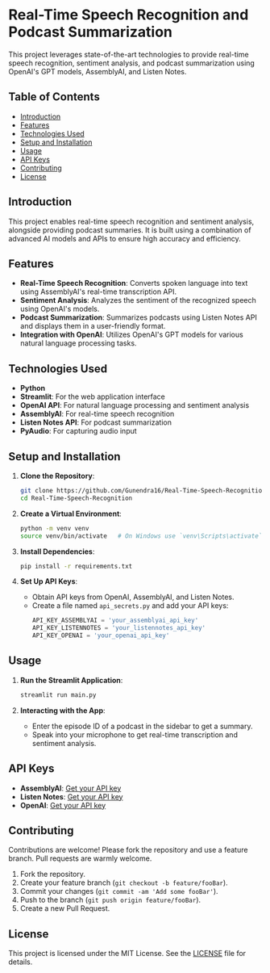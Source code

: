 # Real-Time Speech Recognition and Podcast Summarization

This project leverages state-of-the-art technologies to provide real-time speech recognition, sentiment analysis, and podcast summarization using OpenAI's GPT models, AssemblyAI, and Listen Notes.

## Table of Contents

- [Introduction](#introduction)
- [Features](#features)
- [Technologies Used](#technologies-used)
- [Setup and Installation](#setup-and-installation)
- [Usage](#usage)
- [API Keys](#api-keys)
- [Contributing](#contributing)
- [License](#license)

## Introduction

This project enables real-time speech recognition and sentiment analysis, alongside providing podcast summaries. It is built using a combination of advanced AI models and APIs to ensure high accuracy and efficiency.

## Features

- **Real-Time Speech Recognition**: Converts spoken language into text using AssemblyAI's real-time transcription API.
- **Sentiment Analysis**: Analyzes the sentiment of the recognized speech using OpenAI's models.
- **Podcast Summarization**: Summarizes podcasts using Listen Notes API and displays them in a user-friendly format.
- **Integration with OpenAI**: Utilizes OpenAI's GPT models for various natural language processing tasks.

## Technologies Used

- **Python**
- **Streamlit**: For the web application interface
- **OpenAI API**: For natural language processing and sentiment analysis
- **AssemblyAI**: For real-time speech recognition
- **Listen Notes API**: For podcast summarization
- **PyAudio**: For capturing audio input

## Setup and Installation

1. **Clone the Repository**:
   ```sh
   git clone https://github.com/Gunendra16/Real-Time-Speech-Recognition.git
   cd Real-Time-Speech-Recognition
   ```

2. **Create a Virtual Environment**:
   ```sh
   python -m venv venv
   source venv/bin/activate   # On Windows use `venv\Scripts\activate`
   ```

3. **Install Dependencies**:
   ```sh
   pip install -r requirements.txt
   ```

4. **Set Up API Keys**:
   - Obtain API keys from OpenAI, AssemblyAI, and Listen Notes.
   - Create a file named `api_secrets.py` and add your API keys:
     ```python
     API_KEY_ASSEMBLYAI = 'your_assemblyai_api_key'
     API_KEY_LISTENNOTES = 'your_listennotes_api_key'
     API_KEY_OPENAI = 'your_openai_api_key'
     ```

## Usage

1. **Run the Streamlit Application**:
   ```sh
   streamlit run main.py
   ```

2. **Interacting with the App**:
   - Enter the episode ID of a podcast in the sidebar to get a summary.
   - Speak into your microphone to get real-time transcription and sentiment analysis.

## API Keys

- **AssemblyAI**: [Get your API key](https://www.assemblyai.com/)
- **Listen Notes**: [Get your API key](https://www.listennotes.com/api/)
- **OpenAI**: [Get your API key](https://beta.openai.com/signup/)

## Contributing

Contributions are welcome! Please fork the repository and use a feature branch. Pull requests are warmly welcome.

1. Fork the repository.
2. Create your feature branch (`git checkout -b feature/fooBar`).
3. Commit your changes (`git commit -am 'Add some fooBar'`).
4. Push to the branch (`git push origin feature/fooBar`).
5. Create a new Pull Request.

## License

This project is licensed under the MIT License. See the [LICENSE](LICENSE) file for details.
